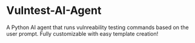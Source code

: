 # Vulntest-AI-Agent
A Python AI agent that runs vulnreability testing commands based on the user prompt. Fully customizable with easy template creation!
